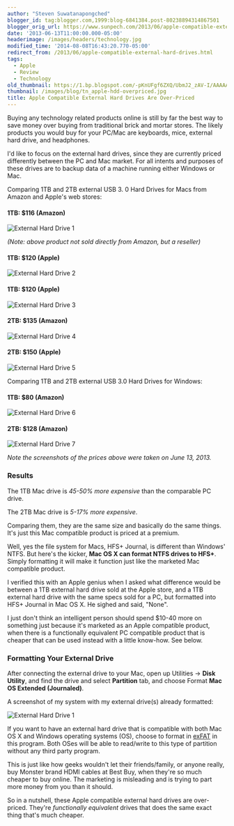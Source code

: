 ```yaml
---
author: "Steven Suwatanapongched"
blogger_id: tag:blogger.com,1999:blog-6841384.post-80238894314867501
blogger_orig_url: https://www.sunpech.com/2013/06/apple-compatible-external-hard-drives.html
date: '2013-06-13T11:00:00.000-05:00'
headerimage: /images/headers/technology.jpg
modified_time: '2014-08-08T16:43:20.770-05:00'
redirect_from: /2013/06/apple-compatible-external-hard-drives.html
tags:
  - Apple
  - Review
  - Technology
old_thumbnail: https://1.bp.blogspot.com/-pKnUFgf6ZXQ/UbmJ2_zAV-I/AAAAAAABdOw/TLQWK9kkczk/s800/Screen-Shot-2013-06-13-at-1.26.39-AM.png
thumbnail: /images/blog/tn_apple-hdd-overpriced.jpg
title: Apple Compatible External Hard Drives Are Over-Priced
---
```



Buying any technology related products online is still by far the best way to save money over buying from traditional brick and mortar stores. The likely products you would buy for your PC/Mac are keyboards, mice, external hard drive, and headphones.

I'd like to focus on the external hard drives, since they are currently priced differently between the PC and Mac market. For all intents and purposes of these drives are to backup data of a machine running either Windows or Mac.

Comparing 1TB and 2TB external USB 3. 0 Hard Drives for Macs from Amazon and Apple's web stores:

#### 1TB: $116 (Amazon)

![External Hard Drive 1](/images/blog/Screen-Shot-2013-06-13-at-1.26.39-AM.png)

*(Note: above product not sold directly from Amazon, but a reseller)*

#### 1TB: $120 (Apple)

![External Hard Drive 2](/images/blog/Screen-Shot-2013-06-13-at-2.48.30-AM.png)

#### 1TB: $120 (Apple)

![External Hard Drive 3](/images/blog/Screen-Shot-2013-06-13-at-2.53.42-AM.png)

#### 2TB: $135 (Amazon)

![External Hard Drive 4](/images/blog/Screen-Shot-2013-06-13-at-1.23.50-AM.png)

#### 2TB: $150 (Apple)

![External Hard Drive 5](/images/blog/Screen-Shot-2013-06-13-at-2.53.04-AM.png)

Comparing 1TB and 2TB external USB 3.0 Hard Drives for Windows:

#### 1TB: $80 (Amazon)

![External Hard Drive 6](/images/blog/Screen-Shot-2013-06-13-at-1.26.49-AM.png)

#### 2TB: $128 (Amazon)

![External Hard Drive 7](/images/blog/Screen-Shot-2013-06-13-at-1.23.38-AM.png)

*Note the screenshots of the prices above were taken on June 13, 2013.*

### Results

The 1TB Mac drive is *45-50% more expensive* than the comparable PC drive.

The 2TB Mac drive is *5-17% more expensive*.

Comparing them, they are the same size and basically do the same things. It's just this Mac compatible product is priced at a premium.

Well, yes the file system for Macs, HFS+ Journal, is different than Windows' NTFS. But here's the kicker, **Mac OS X can format NTFS drives to HFS+**. Simply formatting it will make it function just like the marketed Mac compatible product.

I verified this with an Apple genius when I asked what difference would be between a 1TB external hard drive sold at the Apple store, and a 1TB external hard drive with the same specs sold for a PC, but formatted into HFS+ Journal in Mac OS X. He sighed and said, "None".

I just don't think an intelligent person should spend $10-40 more on something just because it's marketed as an Apple compatible product, when there is a functionally equivalent PC compatible product that is cheaper that can be used instead with a little know-how. See below.

### Formatting Your External Drive

After connecting the external drive to your Mac, open up Utilities -&gt; **Disk Utility**, and find the drive and select **Partition** tab, and choose Format **Mac OS Extended (Journaled)**.

A screenshot of my system with my external drive(s) already formatted:

![External Hard Drive 1](/images/blog/Screen-Shot-2013-06-13-at-2.38.57-AM.png)

If you want to have an external hard drive that is compatible with both Mac OS X and Windows operating systems (OS), choose to format in [exFAT](https://en.wikipedia.org/wiki/ExFAT) in this program. Both OSes will be able to read/write to this type of partition without any third party program.

This is just like how geeks wouldn't let their friends/family, or anyone really, buy Monster brand HDMI cables at Best Buy, when they're so much cheaper to buy online. The marketing is misleading and is trying to part more money from you than it should.

So in a nutshell, these Apple compatible external hard drives are over-priced. They're *functionally equivalent* drives that does the same exact thing that's much cheaper.
